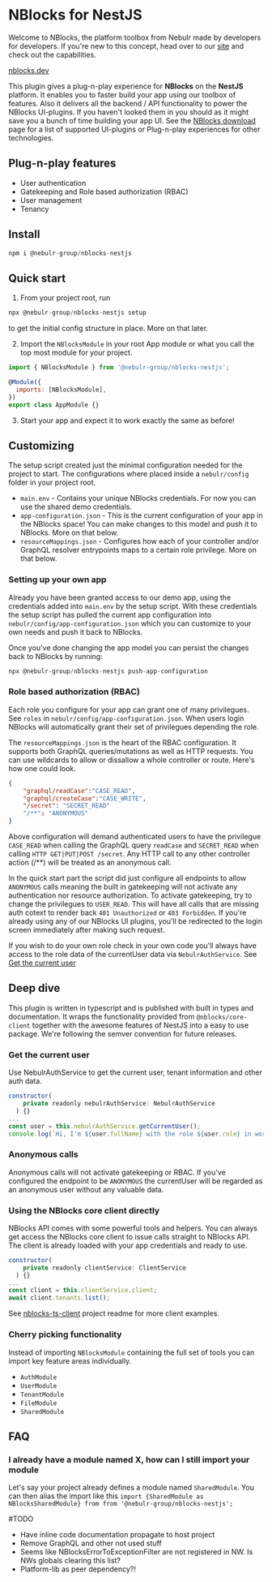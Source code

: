 # NBlocks for NestJS

Welcome to NBlocks, the platform toolbox from Nebulr made by developers for developers. If you're new to this concept, head over to our [site](https://nblocks.dev) and check out the capabilities.

[nblocks.dev](https://nblocks.dev)

This plugin gives a plug-n-play experience for **NBlocks** on the **NestJS** platform. It enables you to faster build your app using our toolbox of features. Also it delivers all the backend / API functionality to power the NBlocks UI-plugins. If you haven't looked them in you should as it might save you a bunch of time building your app UI. See the [NBlocks download](https://nblocks.dev/download) page for a list of supported UI-plugins or Plug-n-play experiences for other technologies.

## Plug-n-play features

- User authentication
- Gatekeeping and Role based authorization (RBAC)
- User management
- Tenancy

## Install

```javascript
npm i @nebulr-group/nblocks-nestjs
```

## Quick start

1. From your project root, run

```javascript
npx @nebulr-group/nblocks-nestjs setup
```

to get the initial config structure in place. More on that later.

2. Import the `NBlocksModule` in your root App module or what you call the top most module for your project.

```javascript
import { NBlocksModule } from '@nebulr-group/nblocks-nestjs';

@Module({
  imports: [NBlocksModule],
})
export class AppModule {}
```

3. Start your app and expect it to work exactly the same as before!

## Customizing

The setup script created just the minimal configuration needed for the project to start. The configurations where placed inside a `nebulr/config` folder in your project root.

- `main.env` - Contains your unique NBlocks credentials. For now you can use the shared demo credentials.
- `app-configuration.json` - This is the current configuration of your app in the NBlocks space! You can make changes to this model and push it to NBlocks. More on that below.
- `resourceMappings.json` - Configures how each of your controller and/or GraphQL resolver entrypoints maps to a certain role privilege. More on that below.

### Setting up your own app

Already you have been granted access to our demo app, using the credentials added into `main.env` by the setup script.
With these credentials the setup script has pulled the current app configuration into `nebulr/config/app-configuration.json` which you can customize to your own needs and push it back to NBlocks.

Once you've done changing the app model you can persist the changes back to NBlocks by running:

```javascript
npx @nebulr-group/nblocks-nestjs push-app-configuration
```

### Role based authorization (RBAC)

Each role you configure for your app can grant one of many privilegues. See `roles` in `nebulr/config/app-configuration.json`. When users login NBlocks will automatically grant their set of privilegues depending the role.

The `resourceMappings.json` is the heart of the RBAC configuration. It supports both GraphQL queries/mutations as well as HTTP requests. You can use wildcards to allow or dissallow a whole controller or route. Here's how one could look.

```json
{
    "graphql/readCase":"CASE_READ",
    "graphql/createCase":"CASE_WRITE",
    "/secret": "SECRET_READ"
    "/**": "ANONYMOUS"
}
```

Above configuration will demand authenticated users to have the privilegue `CASE_READ` when calling the GraphQL query `readCase` and `SECRET_READ` when calling `HTTP GET|PUT|POST /secret`. Any HTTP call to any other controller action (/\*\*) will be treated as an anonymous call.

In the quick start part the script did just configure all endpoints to allow `ANONYMOUS` calls meaning the built in gatekeeping will not activate any authentication nor resource authorization. To activate gatekeeping, try to change the privilegues to `USER_READ`. This will have all calls that are missing auth cotext to render back `401 Unauthorized` or `403 Forbidden`. If you're already using any of our NBlocks UI plugins, you'll be redirected to the login screen immediately after making such request.

If you wish to do your own role check in your own code you'll always have access to the role data of the currentUser data via `NebulrAuthService`. See [Get the current user](get-the-current-user)

## Deep dive

This plugin is written in typescript and is published with built in types and documentation. It wraps the functionality provided from `@nblocks/core-client` together with the awesome features of NestJS into a easy to use package. We're following the semver convention for future releases.

### Get the current user

Use NebulrAuthService to get the current user, tenant information and other auth data.

```javascript
constructor(
    private readonly nebulrAuthService: NebulrAuthService
  ) {}
...
const user = this.nebulrAuthService.getCurrentUser();
console.log(`Hi, I'm ${user.fullName} with the role ${user.role} in workspace ${user.tenant.name}`)
```

### Anonymous calls

Anonymous calls will not activate gatekeeping or RBAC.
If you've configured the endpoint to be `ANONYMOUS` the currentUser will be regarded as an anonymous user without any valuable data.

### Using the NBlocks core client directly

NBlocks API comes with some powerful tools and helpers. You can always get access the NBlocks core client to issue calls straight to NBlocks API. The client is already loaded with your app credentials and ready to use.

```javascript
constructor(
    private readonly clientService: ClientService
  ) {}
...
const client = this.clientService.client;
await client.tenants.list();
```

See [nblocks-ts-client](https://github.com/nebulr-group/nblocks-ts-client) project readme for more client examples.

### Cherry picking functionality

Instead of importing `NBlocksModule` containing the full set of tools you can import key feature areas individually.

- `AuthModule`
- `UserModule`
- `TenantModule`
- `FileModule`
- `SharedModule`

## FAQ

### I already have a module named X, how can I still import your module

Let's say your project already defines a module named `SharedModule`. You can then alias the import like this `import {SharedModule as NBlocksSharedModule} from from '@nebulr-group/nblocks-nestjs';`

#TODO

- Have inline code documentation propagate to host project
- Remove GraphQL and other not used stuff
- Seems like NBlocksErrorToExceptionFilter are not registered in NW. Is NWs globals clearing this list?
- Platform-lib as peer dependency?!
